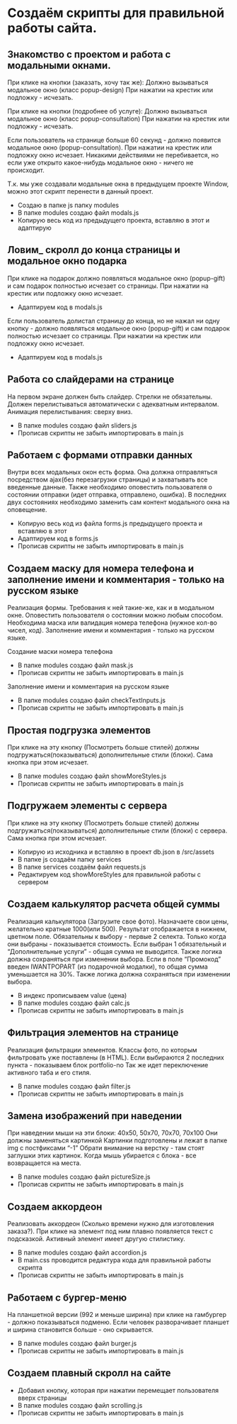 # Создаём скрипты для правильной работы сайта.

## Знакомство с проектом и работа с модальными окнами.
При клике на кнопки (заказать, хочу так же): 
Должно вызываться модальное окно (класс popup-design)
При нажатии на крестик или подложку - исчезать.

При клике на кнопки (подробнее об услуге):
Должно вызываться модальное окно (класс popup-consultation)
При нажатии на крестик или подложку - исчезать.

Если пользователь на странице больше 60 секунд - должно появится модальное окно (popup-consultation). При нажатии на крестик или подложку окно исчезает. Никакими действиями не перебивается, но если уже открыто какое-нибудь модальное окно - ничего не происходит.


Т.к. мы уже создавали модальные окна в предыдущем проекте Window, можно этот скрипт перенести в данный проект. 
- Создаю в папке js папку modules
- В папке modules создаю файл modals.js
- Копирую весь код из предыдущего проекта, вставляю в этот и адаптирую

## Ловим_ скролл до конца страницы и модальное окно подарка
При клике на подарок должно появляться модальное окно (popup-gift) и сам подарок полностью исчезает со страницы. При нажатии на крестик или подложку окно исчезает.

- Адаптируем код в modals.js

Если пользователь долистал страницу до конца, но не нажал ни одну кнопку - должно появляться модальное окно (popup-gift) и сам подарок полностью исчезает со страницы. При нажатии на крестик или подложку окно исчезает.

- Адаптируем код в modals.js

## Работа со слайдерами на странице
На первом экране должен быть слайдер. Стрелки не обязательны. Должен перелистываться автоматически с адекватным интервалом. Анимация перелистывания: сверху вниз.

- В папке modules создаю файл sliders.js
- Прописав скрипты не забыть импортировать в main.js

## Работаем с формами отправки данных
Внутри всех модальных окон есть форма. Она должна отправляться
посредством ajax(без перезагрузки страницы) и захватывать все введенные
данные. Также необходимо оповестить пользователя о состоянии отправки
(идет отправка, отправлено, ошибка). В последних двух состояниях необходимо
заменить сам контент модального окна на оповещение.

- Копирую весь код из файла forms.js предыдущего проекта и вставляю в этот
- Адаптируем код в forms.js
- Прописав скрипты не забыть импортировать в main.js

## Создаем маску для номера телефона и заполнение имени и комментария - только на русском языке
Реализация формы. 
Требования к ней такие-же, как и в модальном окне. Оповестить пользователя о
состоянии можно любым способом. Необходима маска или валидация номера
телефона (нужное кол-во чисел, код).
Заполнение имени и комментария - только на русском языке.

Создание маски номера телефона
- В папке modules создаю файл mask.js
- Прописав скрипты не забыть импортировать в main.js

Заполнение имени и комментария на русском языке
- В папке modules создаю файл checkTextInputs.js
- Прописав скрипты не забыть импортировать в main.js

## Простая подгрузка элементов
При клике на эту кнопку (Посмотреть больше стилей) должны подгружаться(показываться) дополнительные стили (блоки). Сама
кнопка при этом исчезает.

- В папке modules создаю файл showMoreStyles.js
- Прописав скрипты не забыть импортировать в main.js

## Подгружаем элементы с сервера
При клике на эту кнопку (Посмотреть больше стилей) должны подгружаться(показываться) дополнительные стили (блоки) с сервера. Сама кнопка при этом исчезает.

- Копирую из исходника и вставляю в проект db.json в /src/assets
- В папке js создаём папку services
- В папке services создаём файл requests.js
- Редактируем код showMoreStyles для правильной работы с сервером

## Создаем калькулятор расчета общей суммы
Реализация калькулятора (Загрузите свое фото).
Назначаете свои цены, желательно кратные 1000(или 500). Результат
отображается в нижнем, цветном поле.
Обязательны к выбору - первые 2 селекта. Только когда они выбраны -
показывается стоимость. Если выбран 1 обязательный и “Дополнительные
услуги” - общая сумма не выводится. Также логика должна сохраняться при
изменении выбора.
Если в поле “Промокод” введен IWANTPOPART (из подарочной модалки), то
общая сумма уменьшается на 30%. Также логика должна сохраняться при
изменении выбора.

- В индекс прописываем value (цена)
- В папке modules создаю файл calc.js
- Прописав скрипты не забыть импортировать в main.js

## Фильтрация элементов на странице
Реализация фильтрации элементов.
Классы фото, по которым фильтровать уже поставлены (в HTML). Если
выбираются 2 последних пункта - показываем блок portfolio-no
Так же идет переключение активного таба и его стиля.

- В папке modules создаю файл filter.js
- Прописав скрипты не забыть импортировать в main.js

## Замена изображений при наведении
При наведении мыши на эти блоки: 40x50, 50x70, 70x70, 70x100 Они должны заменяться картинкой
Картинки подготовлены и лежат в папке img с постфиксами “-1”
Обрати внимание на верстку - там стоят заглушки этих картинок.
Когда мышь убирается с блока - все возвращается на места.

- В папке modules создаю файл pictureSize.js
- Прописав скрипты не забыть импортировать в main.js

## Создаем аккордеон
Реализовать аккордеон (Сколько времени нужно для изготовления заказа?).
При клике на элемент под ним плавно появляется текст с подсказкой. Активный
элемент имеет другую стилистику.

- В папке modules создаю файл accordion.js
- В main.css проводится редактура кода для правильной работы скрипта
- Прописав скрипты не забыть импортировать в main.js

## Работаем с бургер-меню
На планшетной версии (992 и меньше ширина) при клике на гамбургер - должно
показываться подменю. Если человек разворачивает планшет и ширина
становится больше - оно скрывается.

- В папке modules создаю файл burger.js
- Прописав скрипты не забыть импортировать в main.js

## Создаем плавный скролл на сайте

- Добавил кнопку, которая при нажатии перемещает пользователя вверх страницы
- В папке modules создаю файл scrolling.js
- Прописав скрипты не забыть импортировать в main.js
